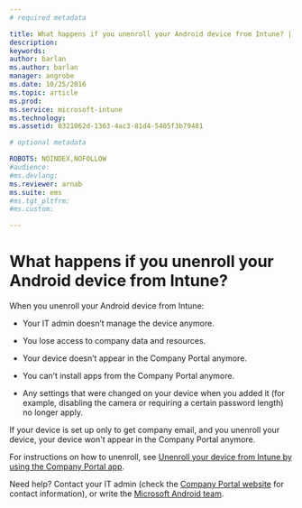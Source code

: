 ```yaml
---
# required metadata

title: What happens if you unenroll your Android device from Intune? | Microsoft Intune
description:
keywords:
author: barlanms.author: barlan
manager: angrobe
ms.date: 10/25/2016
ms.topic: article
ms.prod:
ms.service: microsoft-intune
ms.technology:
ms.assetid: 0321062d-1363-4ac3-81d4-5405f3b79481

# optional metadata

ROBOTS: NOINDEX,NOFOLLOW
#audience:
#ms.devlang:
ms.reviewer: arnab
ms.suite: ems
#ms.tgt_pltfrm:
#ms.custom:

---
```



# What happens if you unenroll your Android device from Intune?

When you unenroll your Android device from Intune:

-   Your IT admin doesn’t manage the device anymore.

-	You lose access to company data and resources.

-   Your device doesn’t appear in the Company Portal anymore.

-   You can’t install apps from the Company Portal anymore.

-   Any settings that were changed on your device when you added it (for example, disabling the camera or requiring a certain password length) no longer apply.

If your device is set up only to get company email, and you unenroll your device, your device won't appear in the Company Portal anymore.

For instructions on how to unenroll, see [Unenroll your device from Intune by using the Company Portal app](unenroll-your-device-from-intune-android.md).

Need help? Contact your IT admin (check the [Company Portal website](http://portal.manage.microsoft.com) for contact information), or write the [Microsoft Android team](mailto:wintunedroidfbk@microsoft.com).

